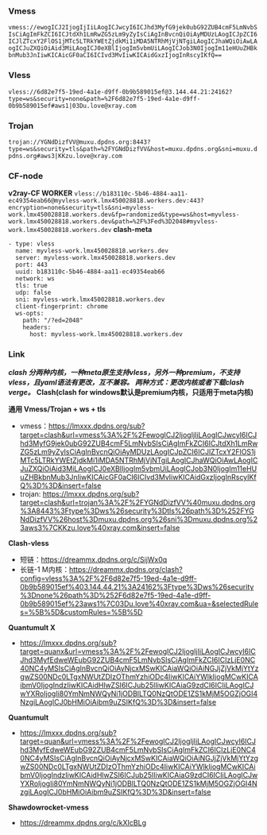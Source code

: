 ### Vmess
`vmess://ewogICJ2IjogIjIiLAogICJwcyI6ICJhd3MyfG9jek0ubG92ZUB4cmF5LmNvbSIsCiAgImFkZCI6ICJtdXh1LmRwZG5zLm9yZyIsCiAgInBvcnQiOiAyMDUzLAogICJpZCI6ICJlZTcxY2FlOS1jMTc5LTRkYWEtZjdkMi1iMDA5NTRhMjVjNTgiLAogICJhaWQiOiAwLAogICJuZXQiOiAid3MiLAogICJ0eXBlIjogIm5vbmUiLAogICJob3N0IjogIm11eHUuZHBkbnMub3JnIiwKICAicGF0aCI6ICIvd3MvIiwKICAidGxzIjogInRscyIKfQ==`
### Vless
`vless://6d82e7f5-19ed-4a1e-d9ff-0b9b589015ef@3.144.44.21:24162?type=ws&security=none&path=%2F6d82e7f5-19ed-4a1e-d9ff-0b9b589015ef#aws1|03Du.love@xray.com`
### Trojan
`trojan://YGNdDizfVV@muxu.dpdns.org:8443?type=ws&security=tls&path=%2FYGNdDizfVV&host=muxu.dpdns.org&sni=muxu.dpdns.org#aws3|KKzu.love@xray.com`
### CF-node
**v2ray-CF WORKER**
`vless://b183110c-5b46-4884-aa11-ec49354eab66@myvless-work.lmx450028818.workers.dev:443?encryption=none&security=tls&sni=myvless-work.lmx450028818.workers.dev&fp=randomized&type=ws&host=myvless-work.lmx450028818.workers.dev&path=%2F%3Fed%3D2048#myvless-work.lmx450028818.workers.dev`
**clash-meta**
```
- type: vless
  name: myvless-work.lmx450028818.workers.dev
  server: myvless-work.lmx450028818.workers.dev
  port: 443
  uuid: b183110c-5b46-4884-aa11-ec49354eab66
  network: ws
  tls: true
  udp: false
  sni: myvless-work.lmx450028818.workers.dev
  client-fingerprint: chrome
  ws-opts:
    path: "/?ed=2048"
    headers:
      host: myvless-work.lmx450028818.workers.dev
```


### Link
_**clash 分两种内核，一种meta原生支持vless，另外一种premium，不支持vless，且yaml语法有更改，互不兼容。
两种方式：更改内核或者下载clash verge。**_
**Clash(clash for windows默认是premium内核，只适用于meta内核)**

**通用 Vmess/Trojan + ws + tls**
- vmess：https://lmxxx.dpdns.org/sub?target=clash&url=vmess%3A%2F%2FewogICJ2IjogIjIiLAogICJwcyI6ICJhd3MyfG9jek0ubG92ZUB4cmF5LmNvbSIsCiAgImFkZCI6ICJtdXh1LmRwZG5zLm9yZyIsCiAgInBvcnQiOiAyMDUzLAogICJpZCI6ICJlZTcxY2FlOS1jMTc5LTRkYWEtZjdkMi1iMDA5NTRhMjVjNTgiLAogICJhaWQiOiAwLAogICJuZXQiOiAid3MiLAogICJ0eXBlIjogIm5vbmUiLAogICJob3N0IjogIm11eHUuZHBkbnMub3JnIiwKICAicGF0aCI6ICIvd3MvIiwKICAidGxzIjogInRscyIKfQ%3D%3D&insert=false
- trojan: https://lmxxx.dpdns.org/sub?target=clash&url=trojan%3A%2F%2FYGNdDizfVV%40muxu.dpdns.org%3A8443%3Ftype%3Dws%26security%3Dtls%26path%3D%252FYGNdDizfVV%26host%3Dmuxu.dpdns.org%26sni%3Dmuxu.dpdns.org%23aws3%7CKKzu.love%40xray.com&insert=false

**Clash-vless**

- 短链：https://dreammx.dpdns.org/c/SijWx0q
- 长链-1 M内核：https://dreammx.dpdns.org/clash?config=vless%3A%2F%2F6d82e7f5-19ed-4a1e-d9ff-0b9b589015ef%403.144.44.21%3A24162%3Ftype%3Dws%26security%3Dnone%26path%3D%252F6d82e7f5-19ed-4a1e-d9ff-0b9b589015ef%23aws1%7C03Du.love%40xray.com&ua=&selectedRules=%5B%5D&customRules=%5B%5D

 **Quantumult X**

- https://lmxxx.dpdns.org/sub?target=quanx&url=vmess%3A%2F%2FewogICJ2IjogIjIiLAogICJwcyI6ICJhd3MyfEdweWEubG92ZUB4cmF5LmNvbSIsCiAgImFkZCI6ICIzLjE0NC40NC4yMSIsCiAgInBvcnQiOiAyNjcxMSwKICAiaWQiOiAiNGJjZjVkMjYtYzgwZS00NDc0LTgxNWUtZDIzOThmYzhiODc4IiwKICAiYWlkIjogMCwKICAibmV0IjogIndzIiwKICAidHlwZSI6ICJub25lIiwKICAiaG9zdCI6ICIiLAogICJwYXRoIjogIi80YmNmNWQyNi1jODBlLTQ0NzQtODE1ZS1kMjM5OGZjOGI4NzgiLAogICJ0bHMiOiAibm9uZSIKfQ%3D%3D&insert=false

**Quantumult**

- https://lmxxx.dpdns.org/sub?target=quan&url=vmess%3A%2F%2FewogICJ2IjogIjIiLAogICJwcyI6ICJhd3MyfEdweWEubG92ZUB4cmF5LmNvbSIsCiAgImFkZCI6ICIzLjE0NC40NC4yMSIsCiAgInBvcnQiOiAyNjcxMSwKICAiaWQiOiAiNGJjZjVkMjYtYzgwZS00NDc0LTgxNWUtZDIzOThmYzhiODc4IiwKICAiYWlkIjogMCwKICAibmV0IjogIndzIiwKICAidHlwZSI6ICJub25lIiwKICAiaG9zdCI6ICIiLAogICJwYXRoIjogIi80YmNmNWQyNi1jODBlLTQ0NzQtODE1ZS1kMjM5OGZjOGI4NzgiLAogICJ0bHMiOiAibm9uZSIKfQ%3D%3D&insert=false

**Shawdowrocket-vmess**

- https://dreammx.dpdns.org/c/kXIcBLg
